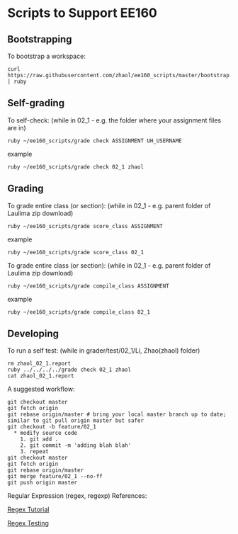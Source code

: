# Scripts to Support EE160

## Bootstrapping
To bootstrap a workspace:

    curl https://raw.githubusercontent.com/zhaol/ee160_scripts/master/bootstrap.rb | ruby
    
## Self-grading
To self-check:
  (while in 02_1 - e.g. the folder where your assignment files are in)
  
    ruby ~/ee160_scripts/grade check ASSIGNMENT UH_USERNAME
  example
  
    ruby ~/ee160_scripts/grade check 02_1 zhaol
    
## Grading
To grade entire class (or section):
  (while in 02_1 - e.g. parent folder of Laulima zip download)
  
    ruby ~/ee160_scripts/grade score_class ASSIGNMENT
  example
  
    ruby ~/ee160_scripts/grade score_class 02_1
    
To grade entire class (or section):
  (while in 02_1 - e.g. parent folder of Laulima zip download)  
  
    ruby ~/ee160_scripts/grade compile_class ASSIGNMENT
  example
  
    ruby ~/ee160_scripts/grade compile_class 02_1
    
## Developing
To run a self test:
  (while in grader/test/02_1/Li, Zhao(zhaol) folder)
  
    rm zhaol_02_1.report
    ruby ../../../../grade check 02_1 zhaol
    cat zhaol_02_1.report
    
A suggested workflow:

    git checkout master
    git fetch origin
    git rebase origin/master # bring your local master branch up to date; similar to git pull origin master but safer
    git checkout -b feature/02_1
      * modify source code
        1. git add .
        2. git commit -m 'adding blah blah'
        3. repeat
    git checkout master
    git fetch origin
    git rebase origin/master
    git merge feature/02_1 --no-ff
    git push origin master
    
Regular Expression (regex, regexp) References:

[Regex Tutorial](http://regexone.com)

[Regex Testing](http://rubular.com)

